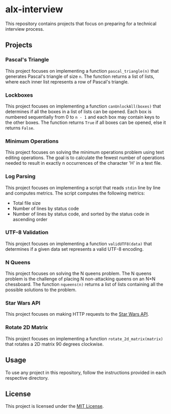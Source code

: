 # alx-interview
This repository contains projects that focus on preparing for a technical interview process.

## Projects

### Pascal's Triangle

This project focuses on implementing a function `pascal_triangle(n)` that generates Pascal's triangle of size `n`. The function returns a list of lists, where each inner list represents a row of Pascal's triangle. 

### Lockboxes

This project focuses on implementing a function `canUnlockAll(boxes)` that determines if all the boxes in a list of lists can be opened. Each box is numbered sequentially from 0 to `n - 1` and each box may contain keys to the other boxes. The function returns `True` if all boxes can be opened, else it returns `False`.

### Minimum Operations

This project focuses on solving the minimum operations problem using text editing operations. The goal is to calculate the fewest number of operations needed to result in exactly n occurrences of the character 'H' in a text file.

### Log Parsing

This project focuses on implementing a script that reads `stdin` line by line and computes metrics. The script computes the following metrics:
  - Total file size
  - Number of lines by status code
  - Number of lines by status code, and sorted by the status code in ascending order

### UTF-8 Validation

This project focuses on implementing a function `validUTF8(data)` that determines if a given data set represents a valid UTF-8 encoding.

### N Queens

This project focuses on solving the N queens problem. The N queens problem is the challenge of placing N non-attacking queens on an N×N chessboard. The function `nqueens(n)` returns a list of lists containing all the possible solutions to the problem.

### Star Wars API

This project focuses on making HTTP requests to the [Star Wars API](https://swapi-api.alx-tools.com/).

### Rotate 2D Matrix

This project focuses on implementing a function `rotate_2d_matrix(matrix)` that rotates a 2D matrix 90 degrees clockwise.

## Usage

To use any project in this repository, follow the instructions provided in each respective directory.

## License

This project is licensed under the [MIT License](LICENSE).